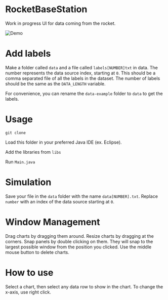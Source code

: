 # RocketBaseStation

Work in progress UI for data coming from the rocket.

![Demo](https://user-images.githubusercontent.com/12688112/71053199-be5fbb80-211b-11ea-9bd0-936da904a2ce.gif)

# Add labels

Make a folder called `data` and a file called `labels[NUMBER]txt` in data. The number represents the data source index, starting at `0`. This should be a comma separated file of all the labels in the dataset. The number of labels should be the same as the `DATA_LENGTH` variable.

For convenience, you can rename the `data-example` folder to `data` to get the labels.

# Usage

`git clone`

Load this folder in your preferred Java IDE (ex. Eclipse).

Add the libraries from `libs`

Run `Main.java`

# Simulation

Save your file in the `data` folder with the name `data[NUMBER].txt`. Replace `number` with an index of the data source starting at `0`.

# Window Management

Drag charts by dragging them around. Resize charts by dragging at the corners. Snap panels by double clicking on them. They will snap to the largest possible window from the position you clicked. Use the middle mouse button to delete charts.

# How to use

Select a chart, then select any data row to show in the chart. To change the x-axis, use right click.
